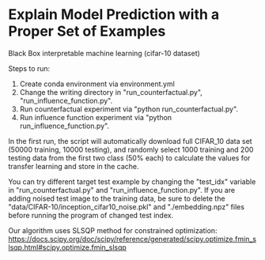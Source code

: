 # Explain Model Prediction with a Proper Set of Examples
Black Box interpretable machine learning (cifar-10 dataset)

Steps to run:

1. Create conda environment via environment.yml
2. Change the writing directory in "run_counterfactual.py", "run_influence_function.py".
3. Run counterfactual experiment via "python run_counterfactual.py".
4. Run influence function experiment via "python run_influence_function.py".

In the first run, the script will automatically download full CIFAR_10 data set (50000 training, 10000 testing), and randomly select 1000 training and 200 testing data from the first two class (50% each) to calculate the values for transfer learning and store in the cache.

You can try different target test example by changing the "test_idx" variable in "run_counterfactual.py" and "run_influence_function.py". If you are adding noised test image to the training data, be sure to delete the "data/CIFAR-10/inception_cifar10_noise.pkl" and "./embedding.npz" files before running the program of changed test index.

Our algorithm uses SLSQP method for constrained optimization:
https://docs.scipy.org/doc/scipy/reference/generated/scipy.optimize.fmin_slsqp.html#scipy.optimize.fmin_slsqp
